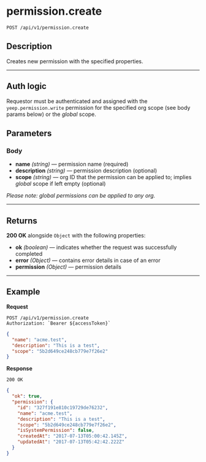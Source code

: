 # permission.create

`POST /api/v1/permission.create`

## Description

Creates new permission with the specified properties.

---

## Auth logic

Requestor must be authenticated and assigned with the `yeep.permission.write` permission for the specified org scope (see body params below) or the _global_ scope.

## Parameters

### Body

- **name** _(string)_ — permission name (required)
- **description** _(string)_ — permission description (optional)
- **scope** _(string)_ — org ID that the permission can be applied to; implies _global_ scope if left empty (optional)

_Please note: global permissions can be applied to any org._

---

## Returns

**200 OK** alongside `Object` with the following properties:

- **ok** _(boolean)_ — indicates whether the request was successfully completed
- **error** _(Object)_ — contains error details in case of an error
- **permission** _(Object)_ — permission details

---

## Example

**Request**

```
POST /api/v1/permission.create
Authorization: `Bearer ${accessToken}`
```

```json
{
  "name": "acme.test",
  "description": "This is a test",
  "scope": "5b2d649ce248cb779e7f26e2"
}
```

**Response**

`200 OK`

```json
{
  "ok": true,
  "permission": {
    "id": "327f191e810c19729de76232",
    "name": "acme.test",
    "description": "This is a test",
    "scope": "5b2d649ce248cb779e7f26e2",
    "isSystemPermission": false,
    "createdAt": "2017-07-13T05:00:42.145Z",
    "updatedAt": "2017-07-13T05:42:42.222Z"
  }
}
```

